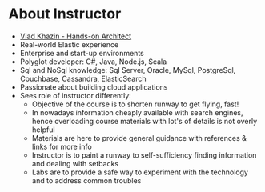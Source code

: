 # About Instructor #

* <a href="https://www.linkedin.com/in/vkhazin" target="_blank">Vlad Khazin - Hands-on Architect</a>
* Real-world Elastic experience
* Enterprise and start-up environments
* Polyglot developer: C#, Java, Node.js, Scala
* Sql and NoSql knowledge: Sql Server, Oracle, MySql, PostgreSql, Couchbase, Cassandra, ElasticSearch
* Passionate about building cloud applications
* Sees role of instructor differently:
  * Objective of the course is to shorten runway to get flying, fast!
  * In nowadays information cheaply available with search engines, hence overloading course materials with lot's of details is not overly helpful
  * Materials are here to provide general guidance with references & links for more info
  * Instructor is to paint a runway to self-sufficiency finding information and dealing with setbacks
  * Labs are to provide a safe way to experiment with the technology and to address common troubles

